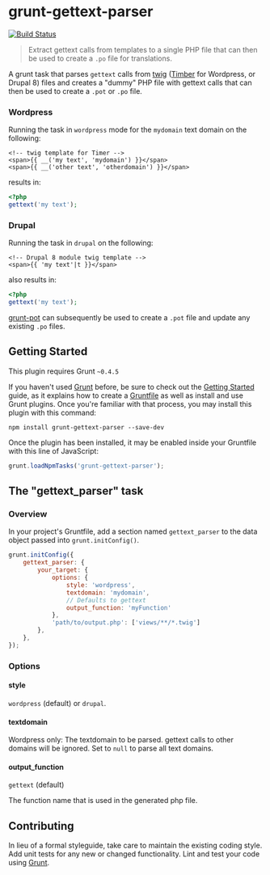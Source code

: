 # grunt-gettext-parser

[![Build Status](https://travis-ci.org/gwa/grunt-gettext-parser.svg?branch=master)](https://travis-ci.org/gwa/grunt-gettext-parser)

> Extract gettext calls from templates to a single PHP file that can then be used to create a `.po` file for translations.

A grunt task that parses `gettext` calls from [twig](http://twig.sensiolabs.org/) ([Timber](http://upstatement.com/timber/) for Wordpress, or Drupal 8) files and creates a "dummy" PHP file with gettext calls that can then be used to create a `.pot` or `.po` file.

### Wordpress

Running the task in `wordpress` mode for the `mydomain` text domain on the following:

```markup
<!-- twig template for Timer -->
<span>{{ __('my text', 'mydomain') }}</span>
<span>{{ __('other text', 'otherdomain') }}</span>
```

results in:

```php
<?php
gettext('my text');
```

### Drupal

Running the task in `drupal` on the following:

```markup
<!-- Drupal 8 module twig template -->
<span>{{ 'my text'|t }}</span>
```

also results in:

```php
<?php
gettext('my text');
```

[grunt-pot](https://www.npmjs.com/package/grunt-pot) can subsequently be used to create a `.pot` file and update any existing `.po` files.

## Getting Started
This plugin requires Grunt `~0.4.5`

If you haven't used [Grunt](http://gruntjs.com/) before, be sure to check out the [Getting Started](http://gruntjs.com/getting-started) guide, as it explains how to create a [Gruntfile](http://gruntjs.com/sample-gruntfile) as well as install and use Grunt plugins. Once you're familiar with that process, you may install this plugin with this command:

```shell
npm install grunt-gettext-parser --save-dev
```

Once the plugin has been installed, it may be enabled inside your Gruntfile with this line of JavaScript:

```js
grunt.loadNpmTasks('grunt-gettext-parser');
```

## The "gettext_parser" task

### Overview

In your project's Gruntfile, add a section named `gettext_parser` to the data object passed into `grunt.initConfig()`.

```js
grunt.initConfig({
    gettext_parser: {
        your_target: {
            options: {
                style: 'wordpress',
                textdomain: 'mydomain',
                // Defaults to gettext
                output_function: 'myFunction'
            },
            'path/to/output.php': ['views/**/*.twig']
        },
    },
});
```

### Options

#### style

`wordpress` (default) or `drupal`.

#### textdomain

Wordpress only: The textdomain to be parsed. gettext calls to other domains will be ignored. Set to `null` to parse all text domains.

#### output_function

`gettext` (default)

The function name that is used in the generated php file.

## Contributing
In lieu of a formal styleguide, take care to maintain the existing coding style. Add unit tests for any new or changed functionality. Lint and test your code using [Grunt](http://gruntjs.com/).
